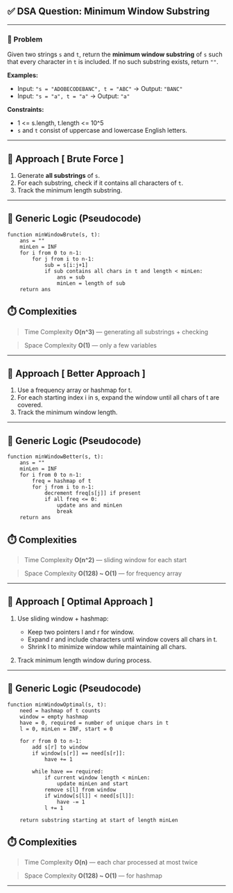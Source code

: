 ## ✅ DSA Question: Minimum Window Substring

---

### 🧠 Problem  
Given two strings `s` and `t`, return the **minimum window substring** of `s` such that every character in `t` is included.  If no such substring exists, return `""`.

**Examples:**  
- Input: `"s = "ADOBECODEBANC", t = "ABC"` → Output: `"BANC"`  
- Input: `"s = "a", t = "a"` → Output: `"a"`  

**Constraints:**  
- 1 <= s.length, t.length <= 10^5  
- `s` and `t` consist of uppercase and lowercase English letters.

---

## 🧭 Approach [ Brute Force ]

1. Generate **all substrings** of `s`.
2. For each substring, check if it contains all characters of `t`.
3. Track the minimum length substring.

---

## 🔁 Generic Logic (Pseudocode)
```plaintext
function minWindowBrute(s, t):
    ans = ""
    minLen = INF
    for i from 0 to n-1:
        for j from i to n-1:
            sub = s[i:j+1]
            if sub contains all chars in t and length < minLen:
                ans = sub
                minLen = length of sub
    return ans
```

## ⏱️ Complexities
 > Time Complexity
**O(n^3)** — generating all substrings + checking

> Space Complexity
**O(1)** — only a few variables
---

## 🧭 Approach [ Better Approach ]

1. Use a frequency array or hashmap for t.
2. For each starting index i in s, expand the window until all chars of t are covered.
3. Track the minimum window length.
---

## 🔁 Generic Logic (Pseudocode)
```plaintext
function minWindowBetter(s, t):
    ans = ""
    minLen = INF
    for i from 0 to n-1:
        freq = hashmap of t
        for j from i to n-1:
            decrement freq[s[j]] if present
            if all freq <= 0:
                update ans and minLen
                break
    return ans
```

## ⏱️ Complexities
 > Time Complexity
**O(n^2)** — sliding window for each start

> Space Complexity
**O(128) ~ O(1)** — for frequency array

---

## 🧭 Approach [ Optimal Approach ]

1. Use sliding window + hashmap:
   - Keep two pointers l and r for window.
   - Expand r and include characters until window covers all chars in t.
   - Shrink l to minimize window while maintaining all chars.

2. Track minimum length window during process.

---

## 🔁 Generic Logic (Pseudocode)
```plaintext
function minWindowOptimal(s, t):
    need = hashmap of t counts
    window = empty hashmap
    have = 0, required = number of unique chars in t
    l = 0, minLen = INF, start = 0

    for r from 0 to n-1:
        add s[r] to window
        if window[s[r]] == need[s[r]]:
            have += 1

        while have == required:
            if current window length < minLen:
                update minLen and start
            remove s[l] from window
            if window[s[l]] < need[s[l]]:
                have -= 1
            l += 1

    return substring starting at start of length minLen
```

## ⏱️ Complexities
 > Time Complexity
**O(n)** — each char processed at most twice

> Space Complexity
**O(128) ~ O(1)** — for hashmap

---
